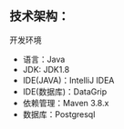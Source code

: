 
技术架构：
---------------------------------
开发环境

- 语言：Java
- JDK: JDK1.8
- IDE(JAVA)：IntelliJ IDEA
- IDE(数据库)：DataGrip
- 依赖管理：Maven 3.8.x
- 数据库：Postgresql